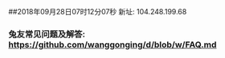 ##2018年09月28日07时12分07秒 新址: 104.248.199.68
### 兔友常见问题及解答: https://github.com/wanggonging/d/blob/w/FAQ.md
